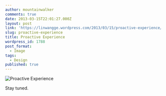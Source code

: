```yaml
---
author: mountainwalker
comments: true
date: 2013-03-15T22:01:27.000Z
layout: post
link: 'https://linwangge.wordpress.com/2013/03/15/proactive-experience/'
slug: proactive-experience
title: Proactive Experience
wordpress_id: 1788
post_format:
  - Image
tags:
  - Design
published: true
---
```


![Proactive Experience](http://linwangge.files.wordpress.com/2013/03/proactive-ux.png)



Stay tuned.
